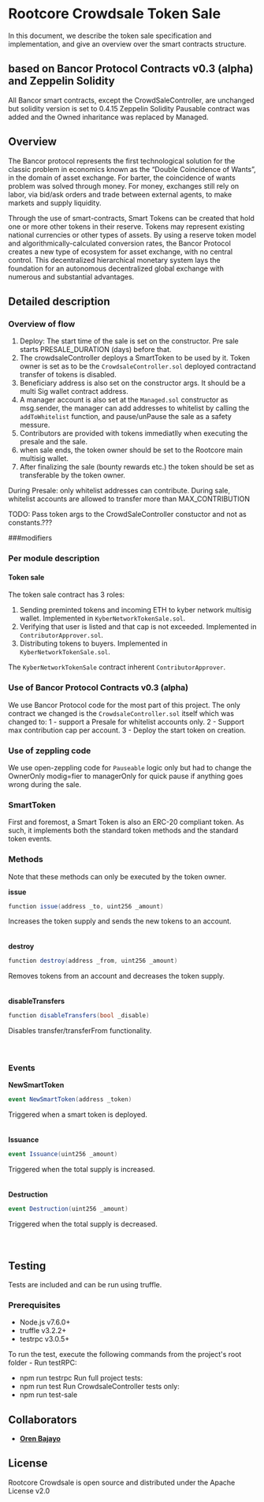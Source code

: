 ﻿# Rootcore Crowdsale Token Sale
In this document, we describe the token sale specification and implementation,
and give an overview over the smart contracts structure. 

## based on Bancor Protocol Contracts v0.3 (alpha) and Zeppelin Solidity
All Bancor smart contracts, except the CrowdSaleController, are unchanged but solidity version is set to 0.4.15
Zeppelin Solidity Pausable contract was added and the Owned inharitance was replaced by Managed.

## Overview
The Bancor protocol represents the first technological solution for the classic problem in economics known as the “Double Coincidence of Wants”, in the domain of asset exchange. For barter, the coincidence of wants problem was solved through money. For money, exchanges still rely on labor, via bid/ask orders and trade between external agents, to make markets and supply liquidity. 

Through the use of smart-contracts, Smart Tokens can be created that hold one or more other tokens in their reserve. Tokens may represent existing national currencies or other types of assets. By using a reserve token model and algorithmically-calculated conversion rates, the Bancor Protocol creates a new type of ecosystem for asset exchange, with no central control. This decentralized hierarchical monetary system lays the foundation for an autonomous decentralized global exchange with numerous and substantial advantages.


## Detailed description

### Overview of flow
1. Deploy: The start time of the sale is set on the constructor. Pre sale starts PRESALE_DURATION (days) before that.
2. The crowdsaleController deploys a SmartToken to be used by it. Token owner is set as to be the `CrowdsaleController.sol` deployed contractand transfer of tokens is disabled. 
3. Beneficiary address is also set on the constructor args. It should be a multi Sig wallet contract address.
4. A manager account is also set at the `Managed.sol` constructor as msg.sender, the manager can add addresses to whitelist by calling the `addToWhitelist` function, and pause/unPause the sale as a safety messure.
5. Contributors are provided with tokens immediatlly when executing the presale and the sale.
6. when sale ends, the token owner should be set to the Rootcore main multisig wallet.
7. After finalizing the sale (bounty rewards etc.) the token should be set as transferable by the token owner.

During Presale: only whitelist addresses can contribute.
During sale, whitelist accounts are allowed to transfer more than MAX_CONTRIBUTION

TODO: Pass token args to the CrowdSaleController constuctor and not as constants.??? 

###modifiers


### Per module description


#### Token sale
The token sale contract has 3 roles:
1. Sending preminted tokens and incoming ETH to kyber network multisig wallet. Implemented in `KyberNetworkTokenSale.sol`.
2. Verifying that user is listed and that cap is not exceeded. Implemented in `ContributorApprover.sol`.
3. Distributing tokens to buyers. Implemented in `KyberNetworkTokenSale.sol`.

The `KyberNetworkTokenSale` contract inherent `ContributorApprover`.

### Use of Bancor Protocol Contracts v0.3 (alpha)
We use Bancor Protocol code for the most part of this project.
The only contract we changed is the `CrowdsaleController.sol` itself which was changed to:
1 - support a Presale for whitelist accounts only.
2 - Support max contribution cap per account.
3 - Deploy the start token on creation.

### Use of zeppling code
We use open-zeppling code for `Pauseable` logic only but had to change the OwnerOnly modig=fier to managerOnly for quick pause if anything goes wrong during the sale.

### SmartToken

First and foremost, a Smart Token is also an ERC-20 compliant token.
As such, it implements both the standard token methods and the standard token events.

### Methods

Note that these methods can only be executed by the token owner.

**issue**
```cs
function issue(address _to, uint256 _amount)
```
Increases the token supply and sends the new tokens to an account.
<br>
<br>
<br>
**destroy**
```cs
function destroy(address _from, uint256 _amount)
```
Removes tokens from an account and decreases the token supply.
<br>
<br>
<br>
**disableTransfers**
```cs
function disableTransfers(bool _disable)
```
Disables transfer/transferFrom functionality.
<br>
<br>
<br>
### Events

**NewSmartToken**
```cs
event NewSmartToken(address _token)
```
Triggered when a smart token is deployed.
<br>
<br>
<br>
**Issuance**
```cs
event Issuance(uint256 _amount)
```
Triggered when the total supply is increased.
<br>
<br>
<br>
**Destruction**
```cs
event Destruction(uint256 _amount)
```
Triggered when the total supply is decreased.
<br>
<br>
<br>


## Testing
Tests are included and can be run using truffle.

### Prerequisites
* Node.js v7.6.0+
* truffle v3.2.2+
* testrpc v3.0.5+

To run the test, execute the following commands from the project's root folder -
Run testRPC:
* npm run testrpc
Run full project tests:
* npm run test
Run CrowdsaleController tests only:
* npm run test-sale 

## Collaborators

* **[Oren Bajayo](https://github.com/bajayo)**


## License

Rootcore Crowdsale is open source and distributed under the Apache License v2.0
